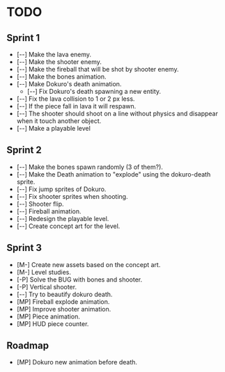 TODO
====

Sprint 1
--------

* [--] Make the lava enemy.
* [--] Make the shooter enemy.
* [--] Make the fireball that will be shot by shooter enemy.
* [--] Make the bones animation.
* [--] Make Dokuro's death animation.
  * [--] Fix Dokuro's death spawning a new entity.
* [--] Fix the lava collision to 1 or 2 px less.
* [--] If the piece fall in lava it will respawn.
* [--] The shooter should shoot on a line without physics and disappear when it touch another object.
* [--] Make a playable level


Sprint 2
--------

* [--] Make the bones spawn randomly (3 of them?).
* [--] Make the Death animation to "explode" using the dokuro-death sprite.
* [--] Fix jump sprites of Dokuro.
* [--] Fix shooter sprites when shooting.
* [--] Shooter flip.
* [--] Fireball animation.
* [--] Redesign the playable level.
* [--] Create concept art for the level.


Sprint 3
--------

* [M-] Create new assets based on the concept art.
* [M-] Level studies.
* [-P] Solve the BUG with bones and shooter.
* [-P] Vertical shooter.
* [--] Try to beautify dokuro death.
* [MP] Fireball explode animation.
* [MP] Improve shooter animation.
* [MP] Piece animation.
* [MP] HUD piece counter.


Roadmap
-------

* [MP] Dokuro new animation before death.
